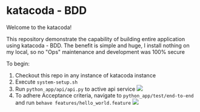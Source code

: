 # katacoda - BDD

Welcome to the katacoda!

This repository demonstrate the capability of building entire application using katacoda - BDD. The benefit is simple and huge, I install nothing on my local, so no "Ops" maintenance and development was 100% secure

To begin: 
1. Checkout this repo in any instance of katacoda instance
2. Execute `system-setup.sh`
3. Run `python_app/api/api.py` to active api service ![](https://user-images.githubusercontent.com/1291301/87056833-29660200-c1d4-11ea-9cf2-67d8410ad9cf.png)
4. To adhere Acceptance criteria, navigate to `python_app/test/end-to-end` and run `behave features/hello_world.feature` ![](https://user-images.githubusercontent.com/1291301/87057087-6f22ca80-c1d4-11ea-8eb1-91dd64e0369d.png)


